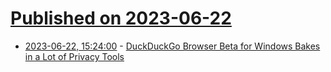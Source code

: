 # [Published on 2023-06-22](index.md)

* [2023-06-22, 15:24:00](https://it.slashdot.org/story/23/06/22/1524237/duckduckgo-browser-beta-for-windows-bakes-in-a-lot-of-privacy-tools?utm_source=rss1.0mainlinkanon&utm_medium=feed) - [DuckDuckGo Browser Beta for Windows Bakes in a Lot of Privacy Tools](https://it.slashdot.org/story/23/06/22/1524237/duckduckgo-browser-beta-for-windows-bakes-in-a-lot-of-privacy-tools?utm_source=rss1.0mainlinkanon&utm_medium=feed)
